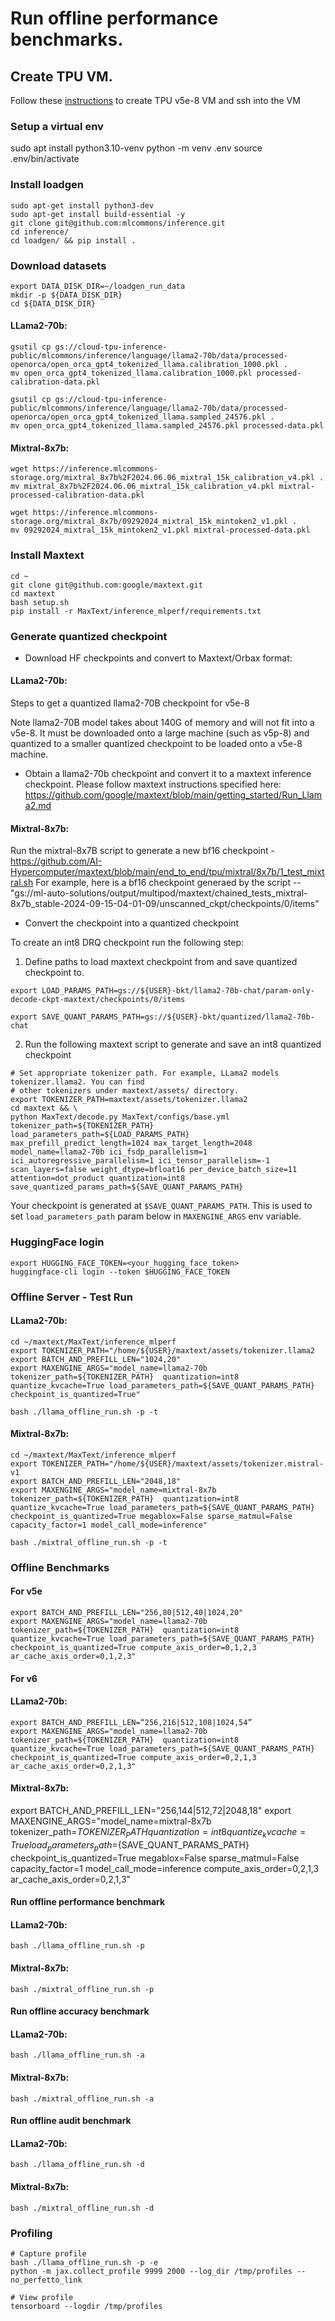 # Run offline performance benchmarks.


## Create TPU VM.
Follow these [instructions](https://cloud.google.com/tpu/docs/v5e-inference#tpu-vm) to create TPU v5e-8 VM and ssh into the VM


### Setup a virtual env
sudo apt install python3.10-venv
python -m venv .env
source .env/bin/activate

### Install loadgen
```
sudo apt-get install python3-dev
sudo apt-get install build-essential -y
git clone git@github.com:mlcommons/inference.git
cd inference/
cd loadgen/ && pip install .
```

### Download datasets

```
export DATA_DISK_DIR=~/loadgen_run_data
mkdir -p ${DATA_DISK_DIR}
cd ${DATA_DISK_DIR}
```

#### LLama2-70b:

```
gsutil cp gs://cloud-tpu-inference-public/mlcommons/inference/language/llama2-70b/data/processed-openorca/open_orca_gpt4_tokenized_llama.calibration_1000.pkl .
mv open_orca_gpt4_tokenized_llama.calibration_1000.pkl processed-calibration-data.pkl

gsutil cp gs://cloud-tpu-inference-public/mlcommons/inference/language/llama2-70b/data/processed-openorca/open_orca_gpt4_tokenized_llama.sampled_24576.pkl .
mv open_orca_gpt4_tokenized_llama.sampled_24576.pkl processed-data.pkl
```

#### Mixtral-8x7b:
```
wget https://inference.mlcommons-storage.org/mixtral_8x7b%2F2024.06.06_mixtral_15k_calibration_v4.pkl .
mv mixtral_8x7b%2F2024.06.06_mixtral_15k_calibration_v4.pkl mixtral-processed-calibration-data.pkl

wget https://inference.mlcommons-storage.org/mixtral_8x7b/09292024_mixtral_15k_mintoken2_v1.pkl .
mv 09292024_mixtral_15k_mintoken2_v1.pkl mixtral-processed-data.pkl
```

### Install Maxtext
```
cd ~
git clone git@github.com:google/maxtext.git
cd maxtext
bash setup.sh
pip install -r MaxText/inference_mlperf/requirements.txt
```

### Generate quantized checkpoint

* Download HF checkpoints and convert to Maxtext/Orbax format:
#### LLama2-70b:
Steps to get a quantized llama2-70B checkpoint for v5e-8

Note llama2-70B model takes about 140G of memory and will not fit into a v5e-8. It must be downloaded onto a large machine (such as v5p-8) and quantized to a smaller quantized checkpoint to be loaded onto a v5e-8 machine.

* Obtain a llama2-70b checkpoint and convert it to a maxtext inference checkpoint. Please follow maxtext instructions specified here: https://github.com/google/maxtext/blob/main/getting_started/Run_Llama2.md

#### Mixtral-8x7b:
Run the mixtral-8x7B script to generate a new bf16 checkpoint - https://github.com/AI-Hypercomputer/maxtext/blob/main/end_to_end/tpu/mixtral/8x7b/1_test_mixtral.sh
For example, here is a bf16 checkpoint generaed by the script -- "gs://ml-auto-solutions/output/multipod/maxtext/chained_tests_mixtral-8x7b_stable-2024-09-15-04-01-09/unscanned_ckpt/checkpoints/0/items"

* Convert the checkpoint into a quantized checkpoint

To create an int8 DRQ checkpoint run the following step:

1. Define paths to load maxtext checkpoint from and save quantized checkpoint to.

```
export LOAD_PARAMS_PATH=gs://${USER}-bkt/llama2-70b-chat/param-only-decode-ckpt-maxtext/checkpoints/0/items

export SAVE_QUANT_PARAMS_PATH=gs://${USER}-bkt/quantized/llama2-70b-chat
```

2. Run the following maxtext script to generate and save an int8 quantized checkpoint

```
# Set appropriate tokenizer path. For example, LLama2 models tokenizer.llama2. You can find
# other tokenizers under maxtext/assets/ directory.
export TOKENIZER_PATH=maxtext/assets/tokenizer.llama2
cd maxtext && \
python MaxText/decode.py MaxText/configs/base.yml tokenizer_path=${TOKENIZER_PATH} load_parameters_path=${LOAD_PARAMS_PATH} max_prefill_predict_length=1024 max_target_length=2048 model_name=llama2-70b ici_fsdp_parallelism=1 ici_autoregressive_parallelism=1 ici_tensor_parallelism=-1 scan_layers=false weight_dtype=bfloat16 per_device_batch_size=11 attention=dot_product quantization=int8 save_quantized_params_path=${SAVE_QUANT_PARAMS_PATH}
```




Your checkpoint is generated at `$SAVE_QUANT_PARAMS_PATH`. This is used to set `load_parameters_path` param below in `MAXENGINE_ARGS` env variable.

### HuggingFace login
```
export HUGGING_FACE_TOKEN=<your_hugging_face_token>
huggingface-cli login --token $HUGGING_FACE_TOKEN
```

### Offline Server - Test Run
#### LLama2-70b:
```
cd ~/maxtext/MaxText/inference_mlperf
export TOKENIZER_PATH="/home/${USER}/maxtext/assets/tokenizer.llama2
export BATCH_AND_PREFILL_LEN="1024,20"
export MAXENGINE_ARGS="model_name=llama2-70b tokenizer_path=${TOKENIZER_PATH}  quantization=int8 quantize_kvcache=True load_parameters_path=${SAVE_QUANT_PARAMS_PATH} checkpoint_is_quantized=True"

bash ./llama_offline_run.sh -p -t
```
#### Mixtral-8x7b:
```
cd ~/maxtext/MaxText/inference_mlperf
export TOKENIZER_PATH="/home/${USER}/maxtext/assets/tokenizer.mistral-v1
export BATCH_AND_PREFILL_LEN="2048,18"
export MAXENGINE_ARGS="model_name=mixtral-8x7b tokenizer_path=${TOKENIZER_PATH}  quantization=int8 quantize_kvcache=True load_parameters_path=${SAVE_QUANT_PARAMS_PATH} checkpoint_is_quantized=True megablox=False sparse_matmul=False capacity_factor=1 model_call_mode=inference"

bash ./mixtral_offline_run.sh -p -t
```

### Offline Benchmarks

#### For v5e
```
export BATCH_AND_PREFILL_LEN="256,80|512,40|1024,20"
export MAXENGINE_ARGS="model_name=llama2-70b tokenizer_path=${TOKENIZER_PATH}  quantization=int8 quantize_kvcache=True load_parameters_path=${SAVE_QUANT_PARAMS_PATH} checkpoint_is_quantized=True compute_axis_order=0,1,2,3 ar_cache_axis_order=0,1,2,3"
```

#### For v6
#### LLama2-70b:
```
export BATCH_AND_PREFILL_LEN=“256,216|512,108|1024,54”
export MAXENGINE_ARGS="model_name=llama2-70b tokenizer_path=${TOKENIZER_PATH}  quantization=int8 quantize_kvcache=True load_parameters_path=${SAVE_QUANT_PARAMS_PATH} checkpoint_is_quantized=True compute_axis_order=0,2,1,3 ar_cache_axis_order=0,2,1,3"
```
#### Mixtral-8x7b:
export BATCH_AND_PREFILL_LEN="256,144|512,72|2048,18"
export MAXENGINE_ARGS="model_name=mixtral-8x7b tokenizer_path=${TOKENIZER_PATH}  quantization=int8 quantize_kvcache=True load_parameters_path=${SAVE_QUANT_PARAMS_PATH} checkpoint_is_quantized=True megablox=False sparse_matmul=False capacity_factor=1 model_call_mode=inference compute_axis_order=0,2,1,3 ar_cache_axis_order=0,2,1,3"

#### Run offline performance benchmark
#### LLama2-70b:
```
bash ./llama_offline_run.sh -p
```
#### Mixtral-8x7b:
```
bash ./mixtral_offline_run.sh -p
```

#### Run offline accuracy benchmark
#### LLama2-70b:
```
bash ./llama_offline_run.sh -a
```
#### Mixtral-8x7b:
```
bash ./mixtral_offline_run.sh -a
```

#### Run offline audit benchmark
#### LLama2-70b:
```
bash ./llama_offline_run.sh -d

```
#### Mixtral-8x7b:
```
bash ./mixtral_offline_run.sh -d
```


### Profiling

```
# Capture profile
bash ./llama_offline_run.sh -p -e
python -m jax.collect_profile 9999 2000 --log_dir /tmp/profiles --no_perfetto_link

# View profile
tensorboard --logdir /tmp/profiles
```
